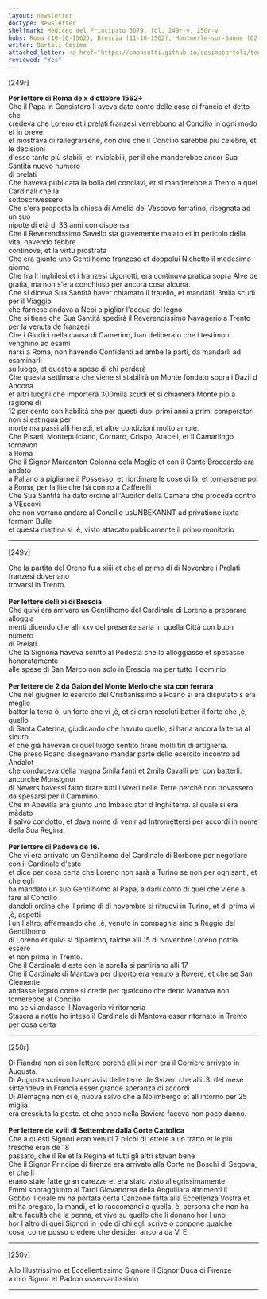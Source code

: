 ```yaml
---
layout: newsletter
doctype: Newsletter
shelfmark: Mediceo del Principato 3079, fol. 249r-v, 250r-v
hubs: Roma (10-10-1562), Brescia (11-10-1562), Montmerle-sur-Saone (02-10-1562), Padova (16-10-1562), Spanish Court (13-09-1562)
writer: Bartoli Cosimo
attached_letter: <a href="https://smansutti.github.io/cosimobartoli/texts/Carteggio_Universale_024/">Carteggio_Universale_024</a>
reviewed: "Yes"
---
```


[249r]  
  
  
<strong>Per lettere di Roma de x d ottobre 1562÷</strong>  
Che il Papa in Consistoro li aveva dato conto delle cose di francia et detto che  
credeva che Loreno et i prelati franzesi verrebbono al Concilio in ogni modo et in breve  
et mostrava di rallegrarsene, con dire che il Concilio sarebbe più celebre, et le decisioni  
d'esso tanto più stabili, et inviolabili, per il che manderebbe ancor Sua Santità nuovo numero  
di prelati  
Che haveva publicata la bolla del conclavi, et si manderebbe a Trento a quei Cardinali che la  
sottoscrivessero  
Che s'era proposta la chiesa di Amelia del Vescovo ferratino, risegnata ad un suo  
nipote di età di 33 anni con dispensa.  
Che il Reverendissimo Savello sta gravemente malato et in pericolo della vita, havendo febbre  
continove, et la virtù prostrata  
Che era giunto uno Gentilhomo franzese et doppolui Nichetto il medesimo giorno  
Che fra li Inghilesi et i franzesi Ugonotti, era continuva pratica sopra Alve de  
gratia, ma non s'era conchiuso per ancora cosa alcuna.  
Che si diceva Sua Santità haver chiamato il fratello, et mandatili 3mila scudi per il Viaggio  
che farnese andava a Nepi a pigliar l'acqua del legno  
Che si tiene che Sua Santità spedirà il Reverendissimo Navagerio a Trento per la venuta de franzesi  
Che i Giudici nella causa di Camerino, han deliberato che i testimoni venghino ad esami  
narsi a Roma, non havendo Confidenti ad ambe le parti, da mandarli ad esaminarli  
su luogo, et questo a spese di chi perderà  
Che questa settimana che viene si stabilirà un Monte fondato sopra i Dazii d Ancona  
et altri luoghi che importerà 300mila scudi et si chiamerà Monte pio a ragione di  
12 per cento con habilità che per questi duoi primi anni a primi comperatori non si estingua per  
morte ma passi alli heredi, et altre condizioni molto ample.  
Che Pisani, Montepulciano, Cornaro, Crispo, Araceli, et il Camarlingo tornavon  
a Roma  
Che il Signor Marcanton Colonna cola Moglie et con il Conte Broccardo era andato  
a Paliano a pigliarne il Possesso, et riordinare le cose di là, et tornarsene poi  
a Roma, per la lite che hà contro a Cafferelli  
Che Sua Santità ha dato ordine all'Auditor della Camera che proceda contro a VEscovi  
che non vorrano andare al Concilio usUNBEKANNT ad privatione iuxta formam Bulle  
et questa mattina si ,è, visto attacato publicamente il primo monitorio  
  
---  

[249v]  
  
  
Che la partita del Oreno fu a xiiii et che al primo di di Novenbre i Prelati franzesi doveriano  
trovarsi in Trento.  
<br/><strong>Per lettere delli xi di Brescia</strong>  
Che quivi era arrivaro un Gentilhomo del Cardinale di Loreno a preparare alloggia  
menti dicendo che alli xxv del presente saria in quella Città con buon numero  
di Prelati  
Che la Signoria haveva scritto al Podestà che lo alloggiasse et spesasse honoratamente  
alle spese di San Marco non solo in Brescia ma per tutto il dominio  
<br/><strong>Per lettere de 2 da Gaion del Monte Merlo che sta con ferrara</strong>  
Che nel giugner lo esercito del Cristianissimo a Roano si era disputato s era meglio  
batter la terra ò, un forte che vi ,è, et si eran resoluti batter il forte che ,è, quello  
di Santa Caterina, giudicando che havuto quello, si haria ancora la terra al sicuro.  
et che già havevan di quel luogo sentito tirare molti tiri di artiglieria.  
Che preso Roano disegnavano mandar parte dello esercito incontro ad Andalot  
che conduceva della magna 5mila fanti et 2mila Cavalli per con batterli. ancorchè Monsignor  
di Nevers havessi fatto tirare tutti i viveri nelle Terre perché non trovassero  
da spesarsi per il Cammino.  
Che in Abevilla era giunto uno Imbasciator d Inghilterra. al quale si era mādato  
 il salvo condotto, et dava nome di venir ad Intromettersi per accordi in nome  
della Sua Regina.  
<br/><strong>Per lettere di Padova de 16.</strong>  
Che vi era arrivato un Gentilhomo del Cardinale di Borbone per negotiare con il Cardinale d'este  
et dice per cosa certa che Loreno non sarà a Turino se non per ognisanti, et che egli  
ha mandato un suo Gentilhomo al Papa, a darli conto di quel che viene a fare al Concilio  
dandoli ordine che il primo dì di novembre si ritruovi in Turino, et di prima vi ,è, aspetti  
l un l'altro, affermando che ,è, venuto in compagnia sino a Reggio del Gentilhomo  
di Loreno et quivi si dipartirno, talche alli 15 di Novenbre Loreno potria essere  
et non prima in Trento.  
Che il Cardinale d este con la sorella si partiriano alli 17  
Che il Cardinale di Mantova per diporto era venuto a Rovere, et che se San Clemente  
andasse legato come si crede per qualcuno che detto Mantova non tornerebbe al Concilio  
ma se vi andasse il Navagerio vi ritorneria  
Stasera a notte ho inteso il Cardinale di Mantova esser ritornato in Trento per cosa certa  
  
---  

[250r]  
  
  
Di Fiandra non ci son lettere perché alli xi non era il Corriere arrivato in Augusta.  
Di Augusta scrivon haver avisi delle terre de Svizeri che alli .3. del mese  
sintendeva in Francia esser grande speranza di accordi  
Di Alemagna non ci è, nuova salvo che a Nolimbergo et all intorno per 25 miglia  
era cresciuta la peste. et che anco nella Baviera faceva non poco danno.  
<br/><strong>Per lettere de xviii di Settembre dalla Corte Cattolica</strong>  
Che a questi Signori eran venuti 7 plichi di lettere a un tratto et le più fresche eran de 18  
passato, che il Re et la Regina et tutti gli altri stavan bene  
Che il Signor Principe di firenze era arrivato alla Corte ne Boschi di Segovia, et che li  
erano state fatte gran carezze et era stato visto allegrissimamente.  
Emmi sopraggiunto al Tardi Giovandrea della Anguillara altrimenti il  
Gobbo il quale mi ha portata certa Canzone fatta alla Eccellenza Vostra et  
mi ha pregato, la mandi, et lo raccomandi a quella, è, persona che non ha  
altre facultà che la penna, et vive su quello che li donano hor l uno  
hor l altro di quei Signori in lode di chi egli scrive o conpone qualche  
cosa, come posso credere che desideri ancora da V. E.  
  
---  

[250v]  
  
  
Allo Illustrissimo et Eccellentissimo Signore il Signor Duca di Firenze  
a mio Signor et Padron osservantissimo  
  
---  

